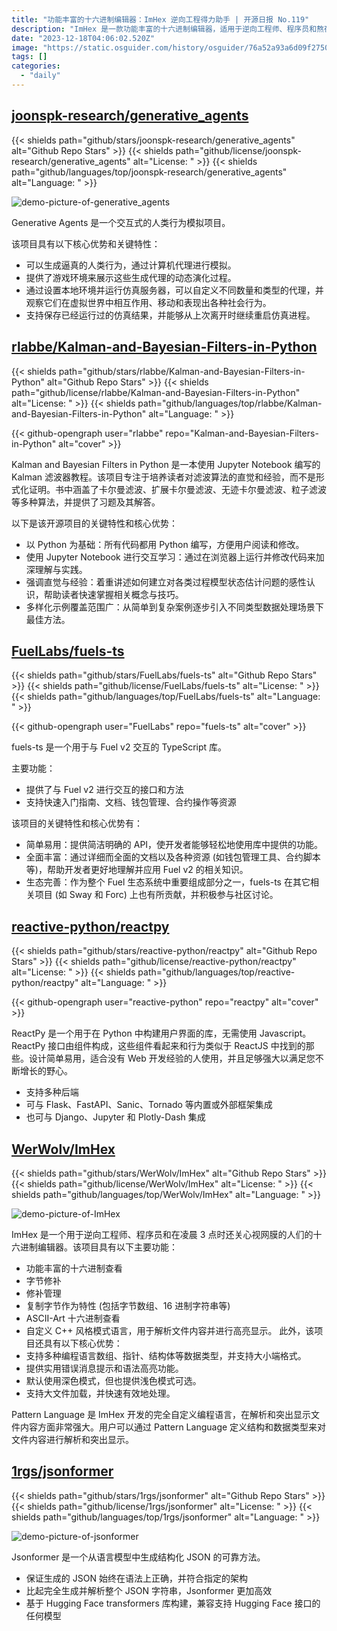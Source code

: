 ```yaml
---
title: "功能丰富的十六进制编辑器：ImHex 逆向工程得力助手 | 开源日报 No.119"
description: "ImHex 是一款功能丰富的十六进制编辑器，适用于逆向工程师、程序员和熬夜关心视网膜的人。它具有十六进制查看、字节修补、修补管理、字节复制等功能，还支持自定义的 C++风格模式语言，用于解析和高亮显示文件内容。此外，ImHex 还支持多种编程语言的数据类型，提供实用的错误提示和语法高亮功能，支持深色和浅色模式，且能够高效处理大文件。它还引入了 Pattern Language，一种强大的自定义编程语言，用于解析和突出显示文件内容。"
date: "2023-12-18T04:06:02.520Z"
image: "https://static.osguider.com/history/osguider/76a52a93a6d09f2750327a05f994fdb7.png"
tags: []
categories:
  - "daily"
---
```


## [joonspk-research/generative_agents](https://github.com/joonspk-research/generative_agents)

{{< shields path="github/stars/joonspk-research/generative_agents" alt="Github Repo Stars" >}} {{< shields path="github/license/joonspk-research/generative_agents" alt="License: " >}} {{< shields path="github/languages/top/joonspk-research/generative_agents" alt="Language: " >}}

![demo-picture-of-generative_agents](https://static.osguider.com/history/2023/deb97c96704fa9ebe952b2f8647dd77d.png)

Generative Agents 是一个交互式的人类行为模拟项目。

该项目具有以下核心优势和关键特性：

- 可以生成逼真的人类行为，通过计算机代理进行模拟。
- 提供了游戏环境来展示这些生成代理的动态演化过程。
- 通过设置本地环境并运行仿真服务器，可以自定义不同数量和类型的代理，并观察它们在虚拟世界中相互作用、移动和表现出各种社会行为。
- 支持保存已经运行过的仿真结果，并能够从上次离开时继续重启仿真进程。

## [rlabbe/Kalman-and-Bayesian-Filters-in-Python](https://github.com/rlabbe/Kalman-and-Bayesian-Filters-in-Python)

{{< shields path="github/stars/rlabbe/Kalman-and-Bayesian-Filters-in-Python" alt="Github Repo Stars" >}} {{< shields path="github/license/rlabbe/Kalman-and-Bayesian-Filters-in-Python" alt="License: " >}} {{< shields path="github/languages/top/rlabbe/Kalman-and-Bayesian-Filters-in-Python" alt="Language: " >}}

{{< github-opengraph user="rlabbe" repo="Kalman-and-Bayesian-Filters-in-Python" alt="cover" >}}

Kalman and Bayesian Filters in Python 是一本使用 Jupyter Notebook 编写的 Kalman 滤波器教程。该项目专注于培养读者对滤波算法的直觉和经验，而不是形式化证明。书中涵盖了卡尔曼滤波、扩展卡尔曼滤波、无迹卡尔曼滤波、粒子滤波等多种算法，并提供了习题及其解答。

以下是该开源项目的关键特性和核心优势：

- 以 Python 为基础：所有代码都用 Python 编写，方便用户阅读和修改。
- 使用 Jupyter Notebook 进行交互学习：通过在浏览器上运行并修改代码来加深理解与实践。
- 强调直觉与经验：着重讲述如何建立对各类过程模型状态估计问题的感性认识，帮助读者快速掌握相关概念与技巧。
- 多样化示例覆盖范围广：从简单到复杂案例逐步引入不同类型数据处理场景下最佳方法。

## [FuelLabs/fuels-ts](https://github.com/FuelLabs/fuels-ts)

{{< shields path="github/stars/FuelLabs/fuels-ts" alt="Github Repo Stars" >}} {{< shields path="github/license/FuelLabs/fuels-ts" alt="License: " >}} {{< shields path="github/languages/top/FuelLabs/fuels-ts" alt="Language: " >}}

{{< github-opengraph user="FuelLabs" repo="fuels-ts" alt="cover" >}}

fuels-ts 是一个用于与 Fuel v2 交互的 TypeScript 库。

主要功能：

- 提供了与 Fuel v2 进行交互的接口和方法
- 支持快速入门指南、文档、钱包管理、合约操作等资源

该项目的关键特性和核心优势有：

- 简单易用：提供简洁明确的 API，使开发者能够轻松地使用库中提供的功能。
- 全面丰富：通过详细而全面的文档以及各种资源 (如钱包管理工具、合约脚本等)，帮助开发者更好地理解并应用 Fuel v2 的相关知识。
- 生态完善：作为整个 Fuel 生态系统中重要组成部分之一，fuels-ts 在其它相关项目 (如 Sway 和 Forc) 上也有所贡献，并积极参与社区讨论。

## [reactive-python/reactpy](https://github.com/reactive-python/reactpy)

{{< shields path="github/stars/reactive-python/reactpy" alt="Github Repo Stars" >}} {{< shields path="github/license/reactive-python/reactpy" alt="License: " >}} {{< shields path="github/languages/top/reactive-python/reactpy" alt="Language: " >}}

{{< github-opengraph user="reactive-python" repo="reactpy" alt="cover" >}}

ReactPy 是一个用于在 Python 中构建用户界面的库，无需使用 Javascript。ReactPy 接口由组件构成，这些组件看起来和行为类似于 ReactJS 中找到的那些。设计简单易用，适合没有 Web 开发经验的人使用，并且足够强大以满足您不断增长的野心。

- 支持多种后端
- 可与 Flask、FastAPI、Sanic、Tornado 等内置或外部框架集成
- 也可与 Django、Jupyter 和 Plotly-Dash 集成

## [WerWolv/ImHex](https://github.com/WerWolv/ImHex)

{{< shields path="github/stars/WerWolv/ImHex" alt="Github Repo Stars" >}} {{< shields path="github/license/WerWolv/ImHex" alt="License: " >}} {{< shields path="github/languages/top/WerWolv/ImHex" alt="Language: " >}}

![demo-picture-of-ImHex](https://static.osguider.com/history/osguider/fd18af25d9c98f359c01122598eff6d1.png)

ImHex 是一个用于逆向工程师、程序员和在凌晨 3 点时还关心视网膜的人们的十六进制编辑器。该项目具有以下主要功能：

- 功能丰富的十六进制查看
- 字节修补
- 修补管理
- 复制字节作为特性 (包括字节数组、16 进制字符串等)
- ASCII-Art 十六进制查看
- 自定义 C++ 风格模式语言，用于解析文件内容并进行高亮显示。
此外，该项目还具有以下核心优势：
- 支持多种编程语言数组、指针、结构体等数据类型，并支持大小端格式。
- 提供实用错误消息提示和语法高亮功能。
- 默认使用深色模式，但也提供浅色模式可选。
- 支持大文件加载，并快速有效地处理。

Pattern Language 是 ImHex 开发的完全自定义编程语言，在解析和突出显示文件内容方面非常强大。用户可以通过 Pattern Language 定义结构和数据类型来对文件内容进行解析和突出显示。

## [1rgs/jsonformer](https://github.com/1rgs/jsonformer)

{{< shields path="github/stars/1rgs/jsonformer" alt="Github Repo Stars" >}} {{< shields path="github/license/1rgs/jsonformer" alt="License: " >}} {{< shields path="github/languages/top/1rgs/jsonformer" alt="Language: " >}}

![demo-picture-of-jsonformer](https://static.osguider.com/history/osguider/29be1790068726de3983324aa753132f.png)

Jsonformer 是一个从语言模型中生成结构化 JSON 的可靠方法。

- 保证生成的 JSON 始终在语法上正确，并符合指定的架构
- 比起完全生成并解析整个 JSON 字符串，Jsonformer 更加高效
- 基于 Hugging Face transformers 库构建，兼容支持 Hugging Face 接口的任何模型

